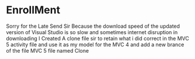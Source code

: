 # EnrollMent
Sorry for the Late Send Sir Because the download speed  of the updated version of Visual Studio is so slow and sometimes internet disruption in downloading
I Created A clone file sir to retain what i did correct in the MVC 5 activity file and use it as my model for the MVC 4 and add a new brance of the file MVC 5 file named Clone
